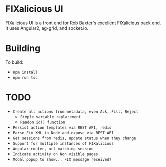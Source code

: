 
FIXalicious UI
==============

FIXalicious UI is a front end for Rob Baxter's excellent FIXalicious back end.
It uses Angular2, ag-grid, and socket.io.

Building
==============

To build:
- `npm install`
- `npm run tsc`

TODO
==============
- `Create all actions from metadata, even Ack, Fill, Reject`
    - `Simple variable replacement` 
    - `Random id() function`
- `Persist action templates via REST API, redis`
- `Parse Fix XML in Node and expose via REST API`
- `Get sessions from redis, update status when they change`
- `Support for multiple instances of FIXalicious`
- `Angular router, url matching session`
- `Indicate activity on Non visible pages`
- `Modal popup to show... FIX message received?`

